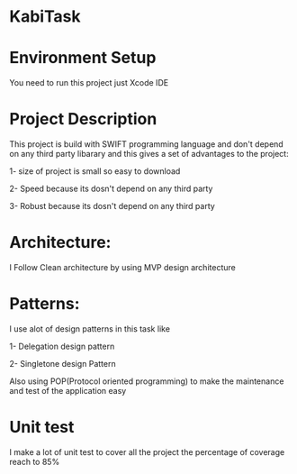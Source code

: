 # KabiTask
# Environment Setup
You need to run this project just Xcode IDE

# Project Description
 This project is build with SWIFT programming language and don't depend on any third party libarary and this gives a set of advantages to the project:
 
 1- size of project is small so easy to download 
 
 2- Speed because its dosn't depend on any third party 
 
 3- Robust because its dosn't depend on any third party 

# Architecture:
 I Follow Clean architecture by using MVP design architecture

 # Patterns:
 I use alot of design patterns in this task like 
 
 1- Delegation design pattern
 
 2- Singletone design Pattern
 
 Also using POP(Protocol oriented programming) to make the maintenance and test of the application easy 

 # Unit test 
 I make a lot of unit test to cover all the project the percentage of coverage reach to 85%
